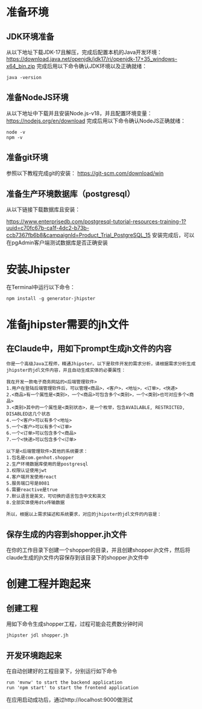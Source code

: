 # 准备环境
## JDK环境准备
从以下地址下载JDK-17且解压，完成后配置本机的Java开发环境：
https://download.java.net/openjdk/jdk17/ri/openjdk-17+35_windows-x64_bin.zip
完成后用以下命令确认JDK环境以及正确就绪：
```
java -version
```

## 准备NodeJS环境
从以下地址中下载并且安装Node.js-v18，并且配置环境变量：
https://nodejs.org/en/download
完成后用以下命令确认NodeJS正确就绪：
```
node -v
npm -v
```

## 准备git环境
参照以下教程完成git的安装：
https://git-scm.com/download/win

## 准备生产环境数据库（postgresql）
从以下链接下载数据库且安装：

https://www.enterprisedb.com/postgresql-tutorial-resources-training-1?uuid=c70fc67b-ca1f-4dc2-b73b-ccb7367fb6b8&campaignId=Product_Trial_PostgreSQL_15
安装完成后，可以在pgAdmin客户端测试数据库是否正确安装                         

# 安装Jhipster 
在Terminal中运行以下命令：
```
npm install -g generator-jhipster
```

# 准备jhipster需要的jh文件
## 在Claude中，用如下prompt生成jh文件的内容
```
你是一个高级Java工程师，精通Jhipster。以下是软件开发的需求分析，请根据需求分析生成jhipster的jdl文件内容，并且自动生成实体的必要属性：

我在开发一款电子商务网站的<后端管理软件>
1.用户在登陆后端管理软件后，可以管理<商品>，<客户>，<地址>，<订单>，<快递>
2.<商品>有一个属性是<类别>，一个<商品>可包含多个<类别>，一个<类别>也可对应多个<商品>
3.<类别>其中的一个属性是<类别状态>，是一个枚举，包含AVAILABLE, RESTRICTED, DISABLED这几个状态
4.一个<客户>可以有多个<地址>
5.一个<客户>可以有多个<订单>
6.一个<订单>可以包含多个<商品>
7.一个<快递>可以包含多个<订单>

以下是<后端管理软件>其他的系统要求：
1.包名是com.genhot.shopper
2.生产环境数据库使用的是postgresql
3.权限认证使用jwt
4.客户端开发使用react
5.服务端口号是8081
6.需要reactive是true
7.默认语言是英文，可切换的语言包含中文和英文
8.全部实体使用dto传输数据

所以，根据以上需求描述和系统要求，对应的jhipster的jdl文件的内容是：
```
## 保存生成的内容到shopper.jh文件
在你的工作目录下创建一个shopper的目录，并且创建shopper.jh文件，然后将claude生成的jh文件内容保存到该目录下的shopper.jh文件中

# 创建工程并跑起来
## 创建工程
用如下命令生成shopper工程，过程可能会花费数分钟时间
```
jhipster jdl shopper.jh
```
## 开发环境跑起来
在自动创建好的工程目录下，分别运行如下命令
```
run 'mvnw' to start the backend application
run 'npm start' to start the frontend application
```

在应用启动成功后，通过http://localhost:9000做测试